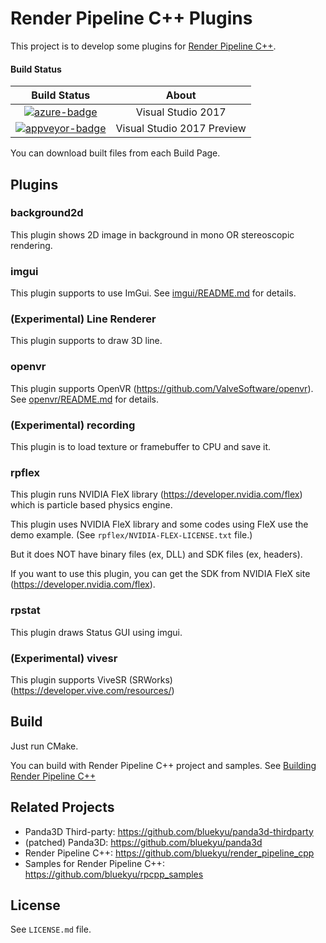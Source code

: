 # Render Pipeline C++ Plugins

This project is to develop some plugins for [Render Pipeline C++](https://github.com/bluekyu/render_pipeline_cpp).

#### Build Status
| Build Status                       | About                      |
| :--------------------------------: | :------------------------: |
| [![azure-badge]][azure-link]       | Visual Studio 2017         |
| [![appveyor-badge]][appveyor-link] | Visual Studio 2017 Preview |

[azure-badge]: https://dev.azure.com/bluekyu/rpcpp-devops/_apis/build/status/render_pipeline_cpp/rpcpp_plugins "Azure build status"
[azure-link]: https://dev.azure.com/bluekyu/rpcpp-devops/_build/latest?definitionId=6 "Azure build link"
[appveyor-badge]: https://ci.appveyor.com/api/projects/status/hu8budi8m0ww6rdg/branch/master?svg=true "AppVeyor build status"
[appveyor-link]: https://ci.appveyor.com/project/bluekyu/rpcpp-plugins/branch/master "AppVeyor build link"

You can download built files from each Build Page.



## Plugins
### background2d
This plugin shows 2D image in background in mono OR stereoscopic rendering.



### imgui
This plugin supports to use ImGui. See [imgui/README.md](imgui/README.md) for details.



### (**Experimental**) Line Renderer
This plugin supports to draw 3D line.



### openvr
This plugin supports OpenVR (https://github.com/ValveSoftware/openvr).
See [openvr/README.md](openvr/README.md) for details.



### (**Experimental**) recording
This plugin is to load texture or framebuffer to CPU and save it.



### rpflex
This plugin runs NVIDIA FleX library (https://developer.nvidia.com/flex)
which is particle based physics engine.

This plugin uses NVIDIA FleX library and some codes using FleX use the demo example.
(See `rpflex/NVIDIA-FLEX-LICENSE.txt` file.)

But it does NOT have binary files (ex, DLL) and SDK files (ex, headers).

If you want to use this plugin, you can get the SDK from
NVIDIA FleX site (https://developer.nvidia.com/flex).



### rpstat
This plugin draws Status GUI using imgui.



### (**Experimental**) vivesr
This plugin supports ViveSR (SRWorks) (https://developer.vive.com/resources/)



## Build
Just run CMake.

You can build with Render Pipeline C++ project and samples.
See [Building Render Pipeline C++](https://github.com/bluekyu/render_pipeline_cpp/blob/master/docs/build_rpcpp.md)



## Related Projects
- Panda3D Third-party: https://github.com/bluekyu/panda3d-thirdparty
- (patched) Panda3D: https://github.com/bluekyu/panda3d
- Render Pipeline C++: https://github.com/bluekyu/render_pipeline_cpp
- Samples for Render Pipeline C++: https://github.com/bluekyu/rpcpp_samples



## License
See `LICENSE.md` file.
